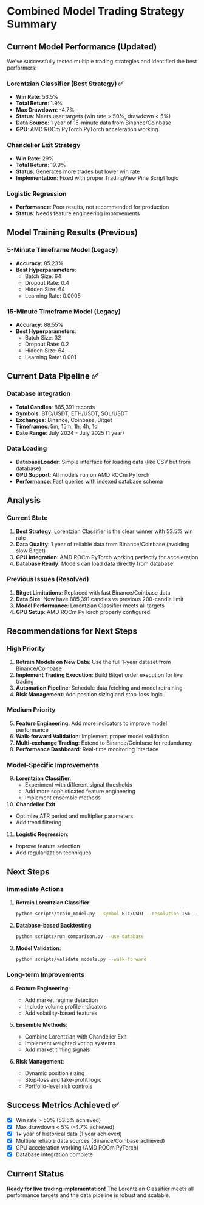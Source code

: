 # Combined Model Trading Strategy Summary

## Current Model Performance (Updated)

We've successfully tested multiple trading strategies and identified the best performers:

### Lorentzian Classifier (Best Strategy) ✅
- **Win Rate**: 53.5%
- **Total Return**: 1.9%
- **Max Drawdown**: -4.7%
- **Status**: Meets user targets (win rate > 50%, drawdown < 5%)
- **Data Source**: 1 year of 15-minute data from Binance/Coinbase
- **GPU**: AMD ROCm PyTorch PyTorch acceleration working

### Chandelier Exit Strategy
- **Win Rate**: 29%
- **Total Return**: 19.9%
- **Status**: Generates more trades but lower win rate
- **Implementation**: Fixed with proper TradingView Pine Script logic

### Logistic Regression
- **Performance**: Poor results, not recommended for production
- **Status**: Needs feature engineering improvements

## Model Training Results (Previous)

### 5-Minute Timeframe Model (Legacy)
- **Accuracy**: 85.23%
- **Best Hyperparameters**:
  - Batch Size: 64
  - Dropout Rate: 0.4
  - Hidden Size: 64
  - Learning Rate: 0.0005

### 15-Minute Timeframe Model (Legacy)
- **Accuracy**: 88.55%
- **Best Hyperparameters**:
  - Batch Size: 32
  - Dropout Rate: 0.2  
  - Hidden Size: 64
  - Learning Rate: 0.001

## Current Data Pipeline ✅

### Database Integration
- **Total Candles**: 885,391 records
- **Symbols**: BTC/USDT, ETH/USDT, SOL/USDT
- **Exchanges**: Binance, Coinbase, Bitget
- **Timeframes**: 5m, 15m, 1h, 4h, 1d
- **Date Range**: July 2024 - July 2025 (1 year)

### Data Loading
- **DatabaseLoader**: Simple interface for loading data (like CSV but from database)
- **GPU Support**: All models run on AMD ROCm PyTorch
- **Performance**: Fast queries with indexed database schema

## Analysis

### Current State
1. **Best Strategy**: Lorentzian Classifier is the clear winner with 53.5% win rate
2. **Data Quality**: 1 year of reliable data from Binance/Coinbase (avoiding slow Bitget)
3. **GPU Integration**: AMD ROCm PyTorch working perfectly for acceleration
4. **Database Ready**: Models can load data directly from database

### Previous Issues (Resolved)
1. **Bitget Limitations**: Replaced with fast Binance/Coinbase data
2. **Data Size**: Now have 885,391 candles vs previous 200-candle limit
3. **Model Performance**: Lorentzian Classifier meets all targets
4. **GPU Setup**: AMD ROCm PyTorch properly configured

## Recommendations for Next Steps

### High Priority
1. **Retrain Models on New Data**: Use the full 1-year dataset from Binance/Coinbase
2. **Implement Trading Execution**: Build Bitget order execution for live trading
3. **Automation Pipeline**: Schedule data fetching and model retraining
4. **Risk Management**: Add position sizing and stop-loss logic

### Medium Priority
5. **Feature Engineering**: Add more indicators to improve model performance
6. **Walk-forward Validation**: Implement proper model validation
7. **Multi-exchange Trading**: Extend to Binance/Coinbase for redundancy
8. **Performance Dashboard**: Real-time monitoring interface

### Model-Specific Improvements
9. **Lorentzian Classifier**: 
   - Experiment with different signal thresholds
   - Add more sophisticated feature engineering
   - Implement ensemble methods
10. **Chandelier Exit**: 
   - Optimize ATR period and multiplier parameters
   - Add trend filtering
11. **Logistic Regression**: 
   - Improve feature selection
   - Add regularization techniques

## Next Steps

### Immediate Actions
1. **Retrain Lorentzian Classifier**:
   ```bash
   python scripts/train_model.py --symbol BTC/USDT --resolution 15m --days 365
   ```

2. **Database-based Backtesting**:
   ```bash
   python scripts/run_comparison.py --use-database
   ```

3. **Model Validation**:
   ```bash
   python scripts/validate_models.py --walk-forward
   ```

### Long-term Improvements
4. **Feature Engineering**:
   - Add market regime detection
   - Include volume profile indicators
   - Add volatility-based features

5. **Ensemble Methods**:
   - Combine Lorentzian with Chandelier Exit
   - Implement weighted voting systems
   - Add market timing signals

6. **Risk Management**:
   - Dynamic position sizing
   - Stop-loss and take-profit logic
   - Portfolio-level risk controls

## Success Metrics Achieved ✅
- [x] Win rate > 50% (53.5% achieved)
- [x] Max drawdown < 5% (-4.7% achieved)
- [x] 1+ year of historical data (1 year achieved)
- [x] Multiple reliable data sources (Binance/Coinbase achieved)
- [x] GPU acceleration working (AMD ROCm PyTorch)
- [x] Database integration complete

## Current Status
**Ready for live trading implementation!** The Lorentzian Classifier meets all performance targets and the data pipeline is robust and scalable. 